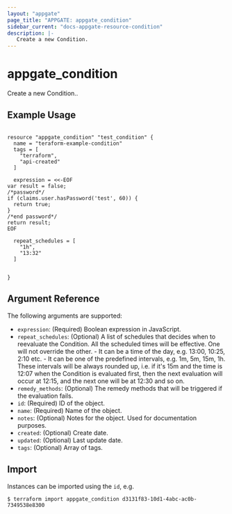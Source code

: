 ```yaml
---
layout: "appgate"
page_title: "APPGATE: appgate_condition"
sidebar_current: "docs-appgate-resource-condition"
description: |-
   Create a new Condition.
---
```


# appgate_condition

Create a new Condition..

## Example Usage

```hcl

resource "appgate_condition" "test_condition" {
  name = "teraform-example-condition"
  tags = [
    "terraform",
    "api-created"
  ]

  expression = <<-EOF
var result = false;
/*password*/
if (claims.user.hasPassword('test', 60)) {
  return true;
}
/*end password*/
return result;
EOF

  repeat_schedules = [
    "1h",
    "13:32"
  ]


}

```

## Argument Reference

The following arguments are supported:


* `expression`: (Required) Boolean expression in JavaScript.
* `repeat_schedules`: (Optional) A list of schedules that decides when to reevaluate the Condition. All the scheduled times will be effective. One will not override the other. - It can be a time of the day, e.g. 13:00, 10:25, 2:10 etc. - It can be one of the predefined
  intervals, e.g. 1m, 5m, 15m, 1h. These intervals
  will be always rounded up, i.e. if it&#39;s 15m and the
  time is 12:07 when the Condition is evaluated
  first, then the next evaluation will occur at
  12:15, and the next one will be at
  12:30 and so on.
* `remedy_methods`: (Optional) The remedy methods that will be triggered if the evaluation fails.
* `id`: (Required) ID of the object.
* `name`: (Required) Name of the object.
* `notes`: (Optional) Notes for the object. Used for documentation purposes.
* `created`: (Optional) Create date.
* `updated`: (Optional) Last update date.
* `tags`: (Optional) Array of tags.





## Import

Instances can be imported using the `id`, e.g.

```
$ terraform import appgate_condition d3131f83-10d1-4abc-ac0b-7349538e8300
```

